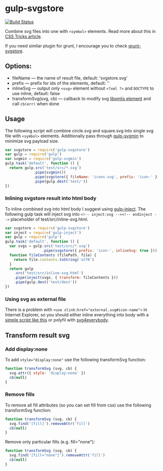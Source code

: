 gulp-svgstore
=============

[![Build Status](https://api.travis-ci.org/w0rm/gulp-svgstore.png)](https://travis-ci.org/w0rm/gulp-svgstore)

Combine svg files into one with `<symbol>` elements.
Read more about this in [CSS Tricks article](http://css-tricks.com/svg-symbol-good-choice-icons/).

If you need similar plugin for grunt, I encourage you to check [grunt-svgstore](https://github.com/FWeinb/grunt-svgstore).

## Options:

* fileName — the name of result file, default: 'svgstore.svg'
* prefix — prefix for ids of the <symbol> elements, default: ''
* inlineSvg — output only `<svg>` element without `<?xml ?>` and `DOCTYPE` to use inline, default: false
* transformSvg(svg, cb) — callback to modify svg [libxmljs element](https://github.com/polotek/libxmljs/wiki/Element) and call `cb(err)` when done

## Usage

The following script will combine circle.svg and square.svg into single svg file with
`<symbol>` elements. Additionally pass through [gulp-svgmin](https://github.com/ben-eb/gulp-svgmin) to minimize svg payload size.

```js
var svgstore = require('gulp-svgstore')
var gulp = require('gulp')
var svgmin = require('gulp-svgmin')
gulp.task('default', function () {
  return gulp.src('test/src/*.svg')
             .pipe(svgmin())
             .pipe(svgstore({ fileName: 'icons.svg', prefix: 'icon-' }))
             .pipe(gulp.dest('test/'))
})
```

### Inlining svgstore result into html body

To inline combined svg into html body I suggest using [gulp-inject](https://github.com/klei/gulp-inject).
The following gulp task will inject svg into
`<!-- inject:svg --><!-- endinject -->` placeholder of test/src/inline-svg.html.


```js
var svgstore = require('gulp-svgstore')
var inject = require('gulp-inject')
var gulp = require('gulp')
gulp.task('default', function () {
  var svgs = gulp.src('test/src/*.svg')
                 .pipe(svgstore({ prefix: 'icon-', inlineSvg: true }))
  function fileContents (filePath, file) {
    return file.contents.toString('utf8')
  }
  return gulp
    .src('test/src/inline-svg.html')
    .pipe(inject(svgs, { transform: fileContents }))
    .pipe(gulp.dest('test/dest'))
})

```

### Using svg as external file

There is a problem with `<use xlink:href="external.svg#icon-name">` in Internet Explorer,
so you should either inline everything into body with a
[simple script like this](https://gist.github.com/w0rm/621a56a353f7b2a6b0db) or
polyfil with [svg4everybody](https://github.com/jonathantneal/svg4everybody).


## Transform result svg

### Add display:none

To add `style="display:none"` use the following transformSvg function:

```js
function transformSvg (svg, cb) {
  svg.attr({ style: 'display:none' })
  cb(null)
}
```

### Remove fills

To remove all fill attributes (so you can set fill from css) use the following transformSvg function:

```js
function transformSvg (svg, cb) {
  svg.find('[fill]').removeAttr('fill')
  cb(null)
}
```

Remove only particular fills (e.g. fill="none"):

```js
function transformSvg (svg, cb) {
  svg.find('[fill="none"]').removeAttr('fill')
  cb(null)
}
```
